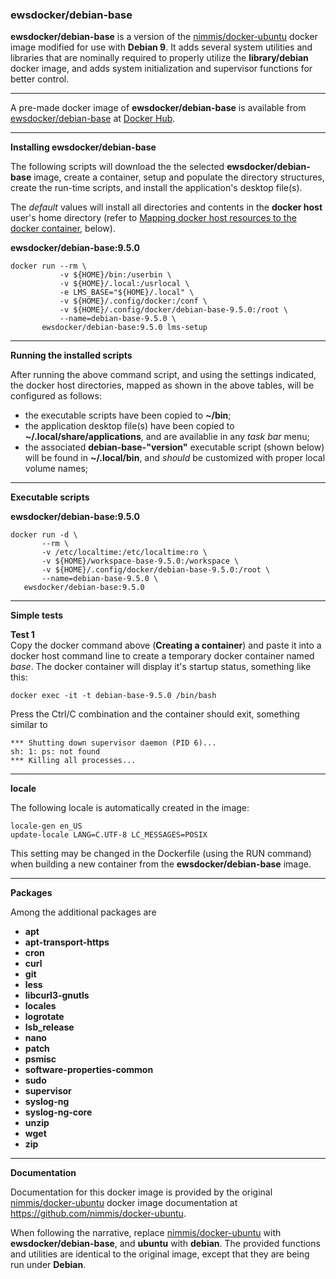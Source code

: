 ### ewsdocker/debian-base

**ewsdocker/debian-base** is a version of the [nimmis/docker-ubuntu](https://github.com/nimmis/docker-ubuntu) docker image modified for use with **Debian 9**.  It adds several system utilities and libraries that are nominally required to properly utilize the **library/debian** docker image, and adds system initialization and supervisor functions for better control.  

______  

A pre-made docker image of **ewsdocker/debian-base** is available from [ewsdocker/debian-base](https://hub.docker.com/r/ewsdocker/debian-base/) at [Docker Hub](https://hub.docker.com).  
______  


**Installing ewsdocker/debian-base**  

The following scripts will download the the selected **ewsdocker/debian-base** image, create a container, setup and populate the directory structures, create the run-time scripts, and install the application's desktop file(s).  

The <i>default</i> values will install all directories and contents in the <b>docker host</b> user's home directory (refer to <a href="#mapping">Mapping docker host resources to the docker container</a>, below).  

**ewsdocker/debian-base:9.5.0**
  
    docker run --rm \
               -v ${HOME}/bin:/userbin \
               -v ${HOME}/.local:/usrlocal \
               -e LMS_BASE="${HOME}/.local" \
               -v ${HOME}/.config/docker:/conf \
               -v ${HOME}/.config/docker/debian-base-9.5.0:/root \
               --name=debian-base-9.5.0 \
           ewsdocker/debian-base:9.5.0 lms-setup  

____  

**Running the installed scripts**

After running the above command script, and using the settings indicated, the docker host directories, mapped as shown in the above tables, will be configured as follows:

 - the executable scripts have been copied to **~/bin**;  
 - the application desktop file(s) have been copied to **~/.local/share/applications**, and are availablie in any _task bar_ menu;  
 - the associated **debian-base-"version"** executable script (shown below) will be found in **~/.local/bin**, and _should_ be customized with proper local volume names;  

____  

**Executable scripts**  

**ewsdocker/debian-base:9.5.0**  
  
    docker run -d \
           --rm \
           -v /etc/localtime:/etc/localtime:ro \
           -v ${HOME}/workspace-base-9.5.0:/workspace \
           -v ${HOME}/.config/docker/debian-base-9.5.0:/root \
           --name=debian-base-9.5.0 \
       ewsdocker/debian-base:9.5.0  

____  


**Simple tests**  

**Test 1**  
Copy the docker command above (**Creating a container**) and paste it into a docker host command line to create a temporary docker container named *base*.  The docker container will display it's startup status, something like this:  

    docker exec -it -t debian-base-9.5.0 /bin/bash 


Press the Ctrl/C combination and the container should exit, something similar to  

    *** Shutting down supervisor daemon (PID 6)...  
    sh: 1: ps: not found  
    *** Killing all processes...  

______  

**locale**  

The following locale is automatically created in the image:  

    locale-gen en_US
    update-locale LANG=C.UTF-8 LC_MESSAGES=POSIX  
  
This setting may be changed in the Dockerfile (using the RUN command) when building a new container from the **ewsdocker/debian-base** image. 

------

**Packages**  

Among the additional packages are   

  - **apt**
  - **apt-transport-https**  
  - **cron** 
  - **curl**
  - **git**
  - **less**
  - **libcurl3-gnutls**
  - **locales**
  - **logrotate** 
  - **lsb_release**
  - **nano** 
  - **patch** 
  - **psmisc**
  - **software-properties-common**
  - **sudo** 
  - **supervisor**
  - **syslog-ng** 
  - **syslog-ng-core** 
  - **unzip** 
  - **wget** 
  - **zip**

______  

**Documentation**  

Documentation for this docker image is provided by the original [nimmis/docker-ubuntu](https://github.com/nimmis/docker-ubuntu) docker image documentation at https://github.com/nimmis/docker-ubuntu.  

When following the narrative, replace [nimmis/docker-ubuntu](https://github.com/nimmis/docker-ubuntu) with **ewsdocker/debian-base**, and **ubuntu** with **debian**.  The provided functions and utilities are identical to the original image, except that they are being run under **Debian**.  
